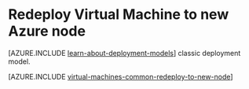 <properties 
	pageTitle="Redeploy Virtual Machines | Microsoft Azure" 
	description="Describes how to redeploy Virtual Machines to mitigate RDP connection issues." 
	services="virtual-machines-windows" 
	documentationCenter="virtual-machines" 
	authors="dsk-2015" 
	manager="timlt"
	tags="azure-resource-manager,top-support-issue" 
/>
	

<tags 
	ms.service="virtual-machines-windows" 
	ms.devlang="na" 
	ms.topic="article" 
	ms.tgt_pltfrm="vm-windows"
	ms.workload="infrastructure" 
	ms.date="03/02/2016" 
	ms.author="dkshir;manavis" 
/>


# Redeploy Virtual Machine to new Azure node

[AZURE.INCLUDE [learn-about-deployment-models](../../includes/learn-about-deployment-models-rm-include.md)] classic deployment model.

[AZURE.INCLUDE [virtual-machines-common-redeploy-to-new-node](../../includes/virtual-machines-common-redeploy-to-new-node.md)]